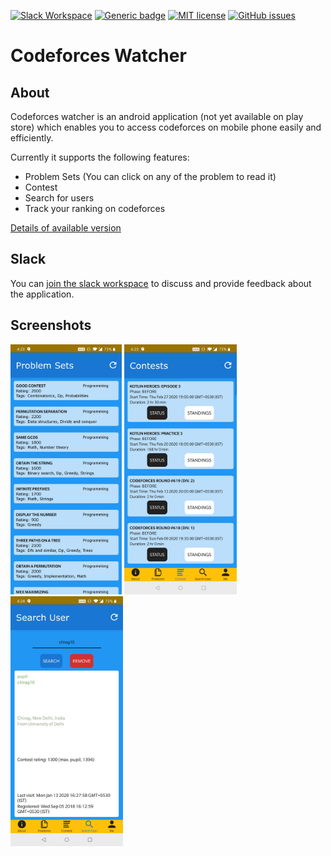 [![Slack Workspace](https://img.shields.io/badge/Slack_Workspace-Join-Blue.svg)](https://codeforceswatcher-322.slack.com) [![Generic badge](https://img.shields.io/badge/Download_Latest_Version-v1.0.0-red.svg)](https://github.com/Chirag161198/codeforces-watcher/raw/master/Builds/codeforces-watcher-v1.0.0.apk) [![MIT license](https://img.shields.io/badge/License-MIT-blue.svg)](./LICENSE) [![GitHub issues](https://img.shields.io/github/issues/Chirag161198/codeforces-watcher.svg)](https://GitHub.com/Chirag161198/codeforces-watcher/issues/) 

# Codeforces Watcher

## About

Codeforces watcher is an android application (not yet available on play store) which enables you to access codeforces on mobile phone easily and efficiently.  

Currently it supports the following features:
- Problem Sets (You can click on any of the problem to read it)
- Contest
- Search for users
- Track your ranking on codeforces 

[Details of available version](./Builds/README.md)

## Slack
You can [join the slack workspace](https://codeforceswatcher-322.slack.com) to discuss and provide feedback about the application.

## Screenshots
<img src="./Screenshots/Problems.jpg" height="400px">
<img src="./Screenshots/Contest.jpg" height="400px">
<img src="./Screenshots/Search.jpg" height="400px">